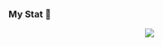 ### My Stat 👋

<div align='center'>
  <a href="https://opgc.me/#/users/dumdummy" target="_blank"><img src="https://api.opgc.me/githubs/users/dumdummy/tag/?theme=basic" /></a>
</div>
